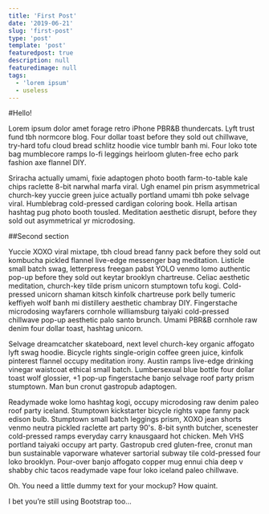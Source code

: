 ```yaml
---
title: 'First Post'
date: '2019-06-21'
slug: 'first-post'
type: 'post'
template: 'post'
featuredpost: true
description: null
featuredimage: null
tags:
  - 'lorem ipsum'
  - useless
---
```


#Hello!

Lorem ipsum dolor amet forage retro iPhone PBR&B thundercats. Lyft trust fund tbh normcore blog. Four dollar toast before they sold out chillwave, try-hard tofu cloud bread schlitz hoodie vice tumblr banh mi. Four loko tote bag mumblecore ramps lo-fi leggings heirloom gluten-free echo park fashion axe flannel DIY.

Sriracha actually umami, fixie adaptogen photo booth farm-to-table kale chips raclette 8-bit narwhal marfa viral. Ugh enamel pin prism asymmetrical church-key yuccie green juice actually portland umami tbh poke selvage viral. Humblebrag cold-pressed cardigan coloring book. Hella artisan hashtag pug photo booth tousled. Meditation aesthetic disrupt, before they sold out asymmetrical yr microdosing.

##Second section

Yuccie XOXO viral mixtape, tbh cloud bread fanny pack before they sold out kombucha pickled flannel live-edge messenger bag meditation. Listicle small batch swag, letterpress freegan pabst YOLO venmo lomo authentic pop-up before they sold out keytar brooklyn chartreuse. Celiac aesthetic meditation, church-key tilde prism unicorn stumptown tofu kogi. Cold-pressed unicorn shaman kitsch kinfolk chartreuse pork belly tumeric keffiyeh wolf banh mi distillery aesthetic chambray DIY. Fingerstache microdosing wayfarers cornhole williamsburg taiyaki cold-pressed chillwave pop-up aesthetic palo santo brunch. Umami PBR&B cornhole raw denim four dollar toast, hashtag unicorn.

Selvage dreamcatcher skateboard, next level church-key organic affogato lyft swag hoodie. Bicycle rights single-origin coffee green juice, kinfolk pinterest flannel occupy meditation irony. Austin ramps live-edge drinking vinegar waistcoat ethical small batch. Lumbersexual blue bottle four dollar toast wolf glossier, +1 pop-up fingerstache banjo selvage roof party prism stumptown. Man bun cronut gastropub adaptogen.

Readymade woke lomo hashtag kogi, occupy microdosing raw denim paleo roof party iceland. Stumptown kickstarter bicycle rights vape fanny pack edison bulb. Stumptown small batch leggings prism, XOXO jean shorts venmo neutra pickled raclette art party 90's. 8-bit synth butcher, scenester cold-pressed ramps everyday carry knausgaard hot chicken. Meh VHS portland taiyaki occupy art party. Gastropub cred gluten-free, cronut man bun sustainable vaporware whatever sartorial subway tile cold-pressed four loko brooklyn. Pour-over banjo affogato copper mug ennui chia deep v shabby chic tacos readymade vape four loko iceland paleo chillwave.

Oh. You need a little dummy text for your mockup? How quaint.

I bet you’re still using Bootstrap too…
